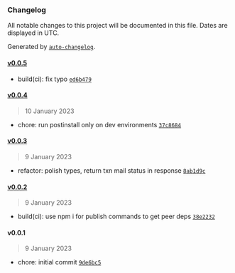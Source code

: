 ### Changelog

All notable changes to this project will be documented in this file. Dates are displayed in UTC.

Generated by [`auto-changelog`](https://github.com/CookPete/auto-changelog).

#### [v0.0.5](https://github.com/opengovsg/postmangovsg-client/compare/v0.0.4...v0.0.5)

- build(ci): fix typo [`ed6b479`](https://github.com/opengovsg/postmangovsg-client/commit/ed6b47968e3d5a0796e06d6b7d4031fe5dda1b99)

#### [v0.0.4](https://github.com/opengovsg/postmangovsg-client/compare/v0.0.3...v0.0.4)

> 10 January 2023

- chore: run postinstall only on dev environments [`37c8684`](https://github.com/opengovsg/postmangovsg-client/commit/37c8684b17b9eeeb57a5f3cb19665d85f0a86e6b)

#### [v0.0.3](https://github.com/opengovsg/postmangovsg-client/compare/v0.0.2...v0.0.3)

> 9 January 2023

- refactor: polish types, return txn mail status in response [`8ab1d9c`](https://github.com/opengovsg/postmangovsg-client/commit/8ab1d9cba7c83617f174638ed195177c1b910087)

#### [v0.0.2](https://github.com/opengovsg/postmangovsg-client/compare/v0.0.1...v0.0.2)

> 9 January 2023

- build(ci): use npm i for publish commands to get peer deps [`38e2232`](https://github.com/opengovsg/postmangovsg-client/commit/38e2232b2dc258e74d62ef7b9ca92b3732c5853c)

#### v0.0.1

> 9 January 2023

- chore: initial commit [`9de6bc5`](https://github.com/opengovsg/postmangovsg-client/commit/9de6bc5307f234711dec4252e3d6bd681b6a242a)
